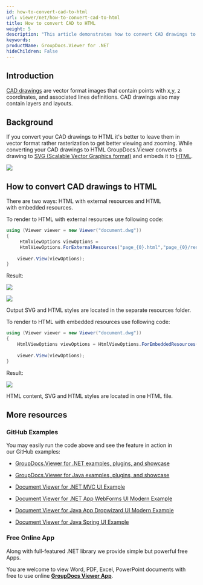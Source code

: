 ```yaml
---
id: how-to-convert-cad-to-html
url: viewer/net/how-to-convert-cad-to-html
title: How to convert CAD to HTML
weight: 5
description: "This article demonstrates how to convert CAD drawings to HTML with GroupDocs.Viewer within your .NET applications."
keywords: 
productName: GroupDocs.Viewer for .NET
hideChildren: False
---
```

## Introduction

[CAD drawings](https://wiki.fileformat.com/cad/) are vector format images that contain points with x,y, z coordinates, and associated lines definitions. CAD drawings also may contain layers and layouts. 

## Background

If you convert your CAD drawings to HTML it's better to leave them in vector format rather rasterization to get better viewing and zooming. While converting your CAD drawings to HTML GroupDocs.Viewer converts a drawing to [SVG (Scalable Vector Graphics format)](https://wiki.fileformat.com/page-description-language/svg/) and embeds it to [HTML](https://wiki.fileformat.com/web/html/).

![](viewer/net/images/how-to-convert-cad-to-html.png)

## How to convert CAD drawings to HTML

There are two ways: HTML with external resources and HTML with embedded resources.

To render to HTML with external resources use following code:

```csharp
using (Viewer viewer = new Viewer("document.dwg"))
{
     HtmlViewOptions viewOptions = 
	 HtmlViewOptions.ForExternalResources("page_{0}.html","page_{0}/resource_{1}","page_{0}/resources");
	
    viewer.View(viewOptions);
}
```

Result:

![](viewer/net/images/how-to-convert-cad-to-html_1.png)

![](viewer/net/images/how-to-convert-cad-to-html_2.png)

Output SVG and HTML styles are located in the separate resources folder.

To render to HTML with embedded resources use following code:

```csharp
using (Viewer viewer = new Viewer("document.dwg"))
{
    HtmlViewOptions viewOptions = HtmlViewOptions.ForEmbeddedResources("page_{0}.html");
	
    viewer.View(viewOptions);
}
```

Result:

![](viewer/net/images/how-to-convert-cad-to-html_3.png)

HTML content, SVG and HTML styles are located in one HTML file.

## More resources

### GitHub Examples

You may easily run the code above and see the feature in action in our GitHub examples:

*   [GroupDocs.Viewer for .NET examples, plugins, and showcase](https://github.com/groupdocs-viewer/GroupDocs.Viewer-for-.NET)
    
*   [GroupDocs.Viewer for Java examples, plugins, and showcase](https://github.com/groupdocs-viewer/GroupDocs.Viewer-for-Java)
    
*   [Document Viewer for .NET MVC UI Example](https://github.com/groupdocs-viewer/GroupDocs.Viewer-for-.NET-MVC) 
    
*   [Document Viewer for .NET App WebForms UI Modern Example](https://github.com/groupdocs-viewer/GroupDocs.Viewer-for-.NET-WebForms)
    
*   [Document Viewer for Java App Dropwizard UI Modern Example](https://github.com/groupdocs-viewer/GroupDocs.Viewer-for-Java-Dropwizard)
    
*   [Document Viewer for Java Spring UI Example](https://github.com/groupdocs-viewer/GroupDocs.Viewer-for-Java-Spring)
    

### Free Online App

Along with full-featured .NET library we provide simple but powerful free Apps.

You are welcome to view Word, PDF, Excel, PowerPoint documents with free to use online **[GroupDocs Viewer App](https://products.groupdocs.app/viewer)**.
